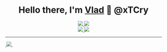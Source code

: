 <h1 align="center">
    <b>Hello there, I'm <a href="https://github.com/xTCry">Vlad</a> 👋 @xTCry</b>
</h1>
  
<p align="center">
<!--     <img src="https://github-readme-stats.vercel.app/api?username=xtcry&show_icons=true&hide_border=true&count_private=true&include_all_commits=true&theme=gotham" /> -->
    <a href="#" alt="Profile detail">
        <img src="https://github-profile-summary-cards.vercel.app/api/cards/profile-details?username=xtcry&theme=dracula" />
    </a>
    <a href="https://wakatime.com/@xTCry" alt="Wakatime">
        <img src="https://github-readme-stats.vercel.app/api/wakatime?username=xTCry&theme=dracula&_theme=gotham&qq" />
    </a>
    <br />
    <a href="#" alt="Profile stats">
        <img src="https://github-profile-summary-cards.vercel.app/api/cards/stats?username=xtcry&theme=dracula" />
    </a>
<!--     <a href="#" alt="Profile stats">
        <img src="https://github-profile-summary-cards.vercel.app/api/cards/most-commit-language?username=xtcry&theme=dracula" />
        <img src="https://github-profile-summary-cards.vercel.app/api/cards/repos-per-language?username=xtcry&theme=dracula" />
    </a> -->
    <a href="#" alt="Productive time">
        <img src="https://github-profile-summary-cards.vercel.app/api/cards/productive-time?username=xtcry&theme=dracula&utcOffset=3" />
    </a>
    <hr />
    <a href="#" alt="Counter">
        <img src="https://visitor-badge.laobi.icu/badge?page_id=xtcry.xtcry&title=viewers&color=grey&style=flat-square" width="0" />
        <img src="https://komarev.com/ghpvc/?username=xtcry&label=viewers&color=grey&style=flat-square" />
        <img src="https://visitcount.itsvg.in/api?id=xTCry&label=views&color=11&icon=2&pretty=true" width="0" />
    </a>
</p>

<!--
**xTCry/xTCry** is a ✨ _special_ ✨ repository because its `README.md` (this file) appears on your GitHub profile.

Here are some ideas to get you started:

- 🔭 I’m currently working on ...
- 🌱 I’m currently learning ...
- 👯 I’m looking to collaborate on ...
- 🤔 I’m looking for help with ...
- 💬 Ask me about ...
- 📫 How to reach me: ...
- 😄 Pronouns: ...
- ⚡ Fun fact: ...
-->
